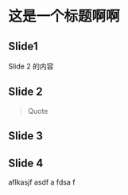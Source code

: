 # 这是一个标题啊啊

## Slide1

Slide 2 的内容

## Slide 2

> Quote

## Slide 3

## Slide 4

aflkasjf asdf a
fdsa
f

